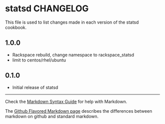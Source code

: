 statsd CHANGELOG
================

This file is used to list changes made in each version of the statsd cookbook.

1.0.0
-----
- Rackspace rebuild, change namespace to rackspace_statsd
- limit to centos/rhel/ubuntu

0.1.0
-----
- Initial release of statsd

- - -
Check the [Markdown Syntax Guide](http://daringfireball.net/projects/markdown/syntax) for help with Markdown.

The [Github Flavored Markdown page](http://github.github.com/github-flavored-markdown/) describes the differences between markdown on github and standard markdown.
